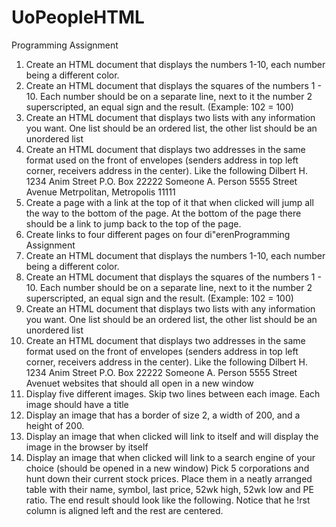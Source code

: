 # UoPeopleHTML
Programming Assignment
1. Create an HTML document that displays the numbers 1-10, each number being a different color.
2. Create an HTML document that displays the squares of
the numbers 1 - 10. Each number should be on a
separate line, next to it the number 2 superscripted, an
equal sign and the result. (Example: 102 = 100)
3. Create an HTML document that displays two lists with
any information you want. One list should be an
ordered list, the other list should be an unordered list
4. Create an HTML document that displays two addresses
in the same format used on the front of envelopes
(senders address in top left corner, receivers address in
the center). Like the following
Dilbert H.
1234 Anim Street
P.O. Box 22222
Someone A. Person
5555 Street Avenue
Metrpolitan, Metropolis 11111
5. Create a page with a link at the top of it that when
clicked will jump all the way to the bottom of the page.
At the bottom of the page there should be a link to
jump back to the top of the page.
6. Create links to four different pages on four di"erenProgramming Assignment
1. Create an HTML document that displays the numbers 1-10, each number being a different color.
2. Create an HTML document that displays the squares of
the numbers 1 - 10. Each number should be on a
separate line, next to it the number 2 superscripted, an
equal sign and the result. (Example: 102 = 100)
3. Create an HTML document that displays two lists with
any information you want. One list should be an
ordered list, the other list should be an unordered list
4. Create an HTML document that displays two addresses
in the same format used on the front of envelopes
(senders address in top left corner, receivers address in
the center). Like the following
Dilbert H.
1234 Anim Street
P.O. Box 22222
Someone A. Person
5555 Street Avenuet
websites that should all open in a new window
7. Display five different images. Skip two lines between
each image. Each image should have a title
8. Display an image that has a border of size 2, a width of
200, and a height of 200.
9. Display an image that when clicked will link to itself and
will display the image in the browser by itself
10. Display an image that when clicked will link to a search
engine of your choice (should be opened in a new
window)
Pick 5 corporations and hunt down their current stock prices.
Place them in a neatly arranged table with their name,
symbol, last price, 52wk high, 52wk low and PE ratio. The end
result should look like the following. Notice that he !rst
column is aligned left and the rest are centered.
